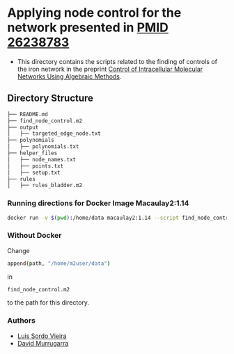 # Applying node control for the network presented in [PMID 26238783 ](https://www.ncbi.nlm.nih.gov/pubmed/26238783)
* This directory contains the scripts related to the finding of controls of the iron network in the  preprint [Control of Intracellular Molecular Networks Using Algebraic Methods](https://www.biorxiv.org/content/10.1101/682989v1).
## Directory Structure

```bash
├── README.md
├── find_node_control.m2
├── output
│   ├── targeted_edge_node.txt
├── polynomials
│   ├── polynomials.txt
├── helper_files
│   ├── node_names.txt
│   ├── points.txt
│   ├── setup.txt
├── rules
│   ├── rules_bladder.m2
```

### Running directions for Docker Image Macaulay2:1.14

```bash
docker run -v $(pwd):/home/data macaulay2:1.14 --script find_node_controls.m2
``` 

### Without Docker
Change 
```bash 
append(path, "/home/m2user/data")
```
in 
```bash
find_node_control.m2
```
to the path for this directory.

### Authors
* [Luis Sordo Vieira](mailto:luis.sordovieira@jax.org)
* [David Murrugarra](mailto:murruagarra@uky.edu)

